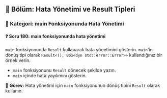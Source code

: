 ## 📘 Bölüm: Hata Yönetimi ve Result Tipleri  
### 🔹 Kategori: main Fonksiyonunda Hata Yönetimi  
#### ❓ Soru 180: main fonksiyonunda hata yönetimi

`main` fonksiyonunda `Result` kullanarak hata yönetimini gösterin. `main`'in dönüş tipi olarak `Result<(), Box<dyn std::error::Error>>` kullandığınız bir örnek verin.

- `main` fonksiyonunu `Result` dönecek şekilde yazın.
- `main` içinde hata yayılımını gösterin.

🔧 **Görev:** Hata yönetimi için `main` fonksiyonunun dönüş tipini `Result` olarak kullanın.
